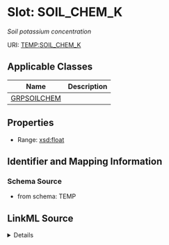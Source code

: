 # Slot: SOIL_CHEM_K
_Soil potassium concentration_


URI: [TEMP:SOIL_CHEM_K](https://example.org/TEMP/SOIL_CHEM_K)



<!-- no inheritance hierarchy -->




## Applicable Classes

| Name | Description |
| --- | --- |
[GRPSOILCHEM](GRPSOILCHEM.md) | 






## Properties

* Range: [xsd:float](xsd:float)







## Identifier and Mapping Information







### Schema Source


* from schema: TEMP




## LinkML Source

<details>
```yaml
name: SOIL_CHEM_K
description: Soil potassium concentration
from_schema: TEMP
rank: 1000
alias: SOIL_CHEM_K
domain_of:
- GRP_SOIL_CHEM
range: float
unit:
  symbol: g K kg soil-1

```
</details>